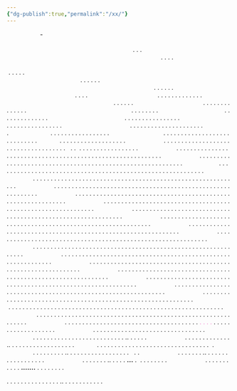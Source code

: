 ```yaml
---
{"dg-publish":true,"permalink":"/xx/"}
---
```



                
  -
                                                                                                                                                                                                                                                                            . . .
                                                                                                                                    . . . .
                                                                                                                                   . . . . .
                                                                                                                                . . . . . .
                                                                                                                                . . . . . .
                                                                   . . . .                                        . . . . . . . . . . . . .
                                                             . . . . . .                                        . . . . . . . . . . . . . .
                                                           . . . . . . . .                                      . . . . . . . . . . . . . .
                                              . . . . . . . . . . . . . . . .                              . . . . . . . . . . . . . . . .
                                       . . . . . . . . . . . . . . . . . . . . . .                        . . . . . . . . . . . . . . . . . 
                                 . . . . . . . . . . . . . . . . . . . . . . . . . . . .              . . . . . . . . . . . . . . . . . . .
                         . . . . . . . . . . . . . . . . . . . . . . . . . . . . . . . . . . . .    . .   . . . . . . . . . . . . . . . . .
                      . . . . . . . . . . . . . . . . . . . . . . . . . . . . . . . . . . . . . . . . . . . . . . . . . . . . . . . . . . .
                      . . . . . . . . . . . . . . . . . . . . . . . . . . . . . . . . . . . . . . . . . . . . . . . . . . . . . . . . . . .
                      . . . . . . . . . . . . . . . . . . . . . . . . . . . . . . . . . . . . . . . . . . . . . . . . . . . . . . . . . . .
                      . . . . . . . . . . . . . . . . . . . . . . . . . . . . . . . . . . . . . . . . . . . . . . . . . . . . . . . . . . .
                      . . . . . . . . . . . . . . . . . . . . . . . . . . . . . . . . . . . . . . . . . . . . . . . . . . . . . . . . . . .
                      . . . . . . . . . . . . . . . . . . . . . . . . . . . . . . . . . . . . . . . . . . . . . . . . . . . . . . . . . . . . .
                      . . . . . . . . . . . . . . . . . . . . . . . . . . . . . . . . . . . . . . . . . . . . . . . . . . . . . . . . . . . . .
                      . . . . . . . . . . . . . . . . . . . . . . . . . . . . . . . . . . . . . . . . . . . . . . . . . . . . . . . . . . . . .
                      . . . . . . . . . . . . . . . . . . . . . . . . . . . . . . . . . . . . . . . . . . . . . . . . . . . . . . . . . . . . .
                      . . . . . . . . . . . . . . . . . . . . . . . . . . . . . . . . . . . . . . . . . . . . . . . . . . . . . . . . . . . . .
                      . . . . . . . . . . . . . . . . . . . . . . . . . . . . . . . . . . . . . . . . . . . . . . . . . . . . . . . . . . . . .
                      . . . . . . . . . . . . . . . . . . . . . . . . . . . . . . . . . . . . . . . . . . . . . . . . . . . . . . . . . . . . .
                      . . . . . . . . . . . . . . . . . . . . . . . . . . . . . . . . . . . . . . . . . . . . . . . . . . . . . . . . . . . . .
                      . . . . . . . . . . . . . . . . . . . . . . . . . . . . . . . . . . . . . . . . . . . . . . . . . . . . . . . . . . . . .
                      . . . . . . . . . . . . . . . . . . . . . . . . . . . . . . . . . . . . . . . . . . . . . . . . . . . . . . . . . . . . .
                      . . . . . . . . . . . . . . . . . . . . . . . . . . . . . . . . . . . . . . . . . . . . . . . . . . . . . . . . . . . . .
                      . . . . . . . . . . . . . . . . . . . . . . . . . . . . . . . . . . . . . . . . . . . . . . . . . . . . . . . . . . . . .
                      . . . . . . . . . . . . . . . . . . . . . . . . . . . . . . . . . . . . . . . . . . . . . . . . . . . . . . . . . . . . .
                      . . . . . . . . . . . . . . . . . . . . . . . . . . . . . . . . . . . . . . . . . . . . . . . . . . . . . . . . . . . . .
                      . . . . . . . . . . . . . . . . . . . . . . . . . . . . . . . . . . . . . . . . . . . . . . . . . . . . . . . . . . . . .
                      . . . . . . . . . . . . . . . . . . . . . . . . . . . . . . . . . . . . . . <span style="color:rgb(240, 122, 203)">. . . .</span> . . . . . . . . . . . . . . . . . . . 
                      . . . . . . . . . . . . . . . . . . . . . . . . . . . . . . . .
                      . . . . . . . . . . . . . . . . . . . . . . . . . . .. . . . . .
                      . . . . . . . . . . . . . .. . . . . . . . . . . . . . . . . . .
            . . . . . . . . . . . . . . . . . . . . . . . . . . . . . . . .  .
                        . . . . . . . . . .. . . . . . . . . . . . . . . . . .   . .
                       . . . . . . . .. . . . . . . . . . . . . . . . . .
                      . . . . . . . .. . . . . **...** .  . . . . . . . .
                      . . . . . . .  . . . . **.......** . . . . . . . .

. . . . . . . . . . . . . . . .. . . . . . . . . . . .